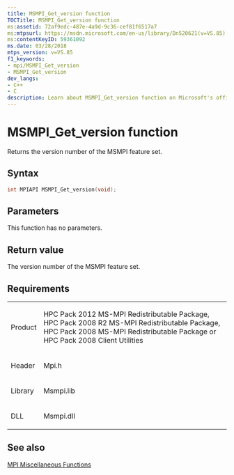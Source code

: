 ```yaml
---
title: MSMPI_Get_version function
TOCTitle: MSMPI_Get_version function
ms:assetid: 72af9edc-487e-4a9d-9c36-cef81f6517a7
ms:mtpsurl: https://msdn.microsoft.com/en-us/library/Dn520621(v=VS.85)
ms:contentKeyID: 59361092
ms.date: 03/28/2018
mtps_version: v=VS.85
f1_keywords:
- mpi/MSMPI_Get_version
- MSMPI_Get_version
dev_langs:
- C++
- C
description: Learn about MSMPI_Get_version function on Microsoft's official site. It returns the version number of the MSMPI feature set. No parameters required.
---
```


# MSMPI\_Get\_version function

Returns the version number of the MSMPI feature set.

## Syntax

``` c++
int MPIAPI MSMPI_Get_version(void);
```

## Parameters

This function has no parameters.

## Return value

The version number of the MSMPI feature set.

## Requirements

<table>
<colgroup>
<col/>
<col/>
</colgroup>
<tbody>
<tr class="odd">
<td><p>Product</p></td>
<td><p>HPC Pack 2012 MS-MPI Redistributable Package, HPC Pack 2008 R2 MS-MPI Redistributable Package, HPC Pack 2008 MS-MPI Redistributable Package or HPC Pack 2008 Client Utilities</p></td>
</tr>
<tr class="even">
<td><p>Header</p></td>
<td>Mpi.h</td>
</tr>
<tr class="odd">
<td><p>Library</p></td>
<td>Msmpi.lib</td>
</tr>
<tr class="even">
<td><p>DLL</p></td>
<td>Msmpi.dll</td>
</tr>
</tbody>
</table>


## See also

[MPI Miscellaneous Functions](mpi-miscellaneous-functions.md)

